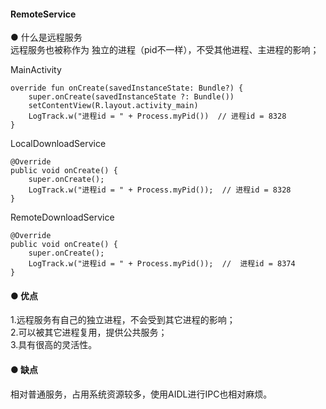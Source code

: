 #### RemoteService  

● 什么是远程服务  
远程服务也被称作为 独立的进程（pid不一样），不受其他进程、主进程的影响；  

MainActivity  
```
override fun onCreate(savedInstanceState: Bundle?) {
    super.onCreate(savedInstanceState ?: Bundle())
    setContentView(R.layout.activity_main)
    LogTrack.w("进程id = " + Process.myPid())  // 进程id = 8328
}
```
LocalDownloadService  
```
@Override
public void onCreate() {
    super.onCreate();
    LogTrack.w("进程id = " + Process.myPid());  // 进程id = 8328
}
```
RemoteDownloadService  
```
@Override
public void onCreate() {
    super.onCreate();
    LogTrack.w("进程id = " + Process.myPid());  //  进程id = 8374
}
```
#### ● 优点
1.远程服务有自己的独立进程，不会受到其它进程的影响；  
2.可以被其它进程复用，提供公共服务；  
3.具有很高的灵活性。  

#### ● 缺点
相对普通服务，占用系统资源较多，使用AIDL进行IPC也相对麻烦。  
